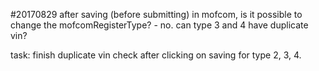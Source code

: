 #20170829
after saving (before submitting) in mofcom, is it possible to change the mofcomRegisterType? - no.
can type 3 and 4 have duplicate vin?

task: finish duplicate vin check after clicking on saving for type 2, 3, 4.